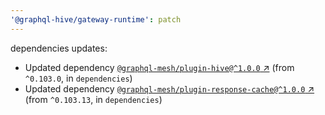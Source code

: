 ```yaml
---
'@graphql-hive/gateway-runtime': patch
---
```


dependencies updates: 

- Updated dependency [`@graphql-mesh/plugin-hive@^1.0.0` ↗︎](https://www.npmjs.com/package/@graphql-mesh/plugin-hive/v/1.0.0) (from `^0.103.0`, in `dependencies`)
- Updated dependency [`@graphql-mesh/plugin-response-cache@^1.0.0` ↗︎](https://www.npmjs.com/package/@graphql-mesh/plugin-response-cache/v/1.0.0) (from `^0.103.13`, in `dependencies`)
